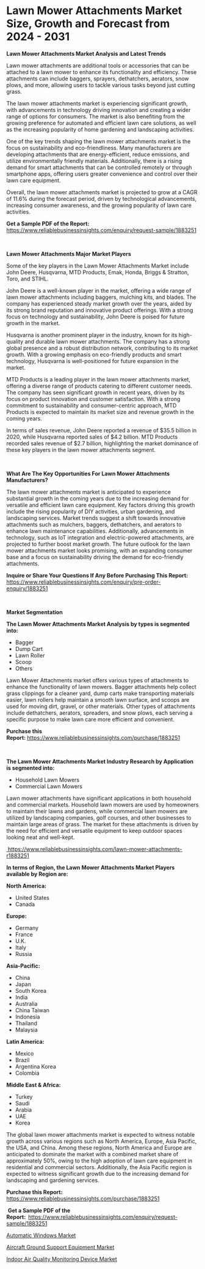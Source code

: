 <p><h1>Lawn Mower Attachments Market Size, Growth and Forecast from 2024 - 2031</h1></p><p><strong>Lawn Mower Attachments Market Analysis and Latest Trends</strong></p>
<p><p>Lawn mower attachments are additional tools or accessories that can be attached to a lawn mower to enhance its functionality and efficiency. These attachments can include baggers, sprayers, dethatchers, aerators, snow plows, and more, allowing users to tackle various tasks beyond just cutting grass.</p><p>The lawn mower attachments market is experiencing significant growth, with advancements in technology driving innovation and creating a wider range of options for consumers. The market is also benefiting from the growing preference for automated and efficient lawn care solutions, as well as the increasing popularity of home gardening and landscaping activities.</p><p>One of the key trends shaping the lawn mower attachments market is the focus on sustainability and eco-friendliness. Many manufacturers are developing attachments that are energy-efficient, reduce emissions, and utilize environmentally friendly materials. Additionally, there is a rising demand for smart attachments that can be controlled remotely or through smartphone apps, offering users greater convenience and control over their lawn care equipment.</p><p>Overall, the lawn mower attachments market is projected to grow at a CAGR of 11.6% during the forecast period, driven by technological advancements, increasing consumer awareness, and the growing popularity of lawn care activities.</p></p>
<p><strong>Get a Sample PDF of the Report:&nbsp;</strong> <a href="https://www.reliablebusinessinsights.com/enquiry/request-sample/1883251">https://www.reliablebusinessinsights.com/enquiry/request-sample/1883251</a></p>
<p>&nbsp;</p>
<p><strong>Lawn Mower Attachments Major Market Players</strong></p>
<p><p>Some of the key players in the Lawn Mower Attachments Market include John Deere, Husqvarna, MTD Products, Emak, Honda, Briggs & Stratton, Toro, and STIHL. </p><p>John Deere is a well-known player in the market, offering a wide range of lawn mower attachments including baggers, mulching kits, and blades. The company has experienced steady market growth over the years, aided by its strong brand reputation and innovative product offerings. With a strong focus on technology and sustainability, John Deere is poised for future growth in the market.</p><p>Husqvarna is another prominent player in the industry, known for its high-quality and durable lawn mower attachments. The company has a strong global presence and a robust distribution network, contributing to its market growth. With a growing emphasis on eco-friendly products and smart technology, Husqvarna is well-positioned for future expansion in the market.</p><p>MTD Products is a leading player in the lawn mower attachments market, offering a diverse range of products catering to different customer needs. The company has seen significant growth in recent years, driven by its focus on product innovation and customer satisfaction. With a strong commitment to sustainability and consumer-centric approach, MTD Products is expected to maintain its market size and revenue growth in the coming years.</p><p>In terms of sales revenue, John Deere reported a revenue of $35.5 billion in 2020, while Husqvarna reported sales of $4.2 billion. MTD Products recorded sales revenue of $2.7 billion, highlighting the market dominance of these key players in the lawn mower attachments segment.</p></p>
<p>&nbsp;</p>
<p><strong>What Are The Key Opportunities For Lawn Mower Attachments Manufacturers?</strong></p>
<p><p>The lawn mower attachments market is anticipated to experience substantial growth in the coming years due to the increasing demand for versatile and efficient lawn care equipment. Key factors driving this growth include the rising popularity of DIY activities, urban gardening, and landscaping services. Market trends suggest a shift towards innovative attachments such as mulchers, baggers, dethatchers, and aerators to enhance lawn maintenance capabilities. Additionally, advancements in technology, such as IoT integration and electric-powered attachments, are projected to further boost market growth. The future outlook for the lawn mower attachments market looks promising, with an expanding consumer base and a focus on sustainability driving the demand for eco-friendly attachments.</p></p>
<p><strong>Inquire or Share Your Questions If Any Before Purchasing This Report:</strong> <a href="https://www.reliablebusinessinsights.com/enquiry/pre-order-enquiry/1883251">https://www.reliablebusinessinsights.com/enquiry/pre-order-enquiry/1883251</a></p>
<p>&nbsp;</p>
<p><strong>Market Segmentation</strong></p>
<p><strong>The Lawn Mower Attachments Market Analysis by types is segmented into:</strong></p>
<p><ul><li>Bagger</li><li>Dump Cart</li><li>Lawn Roller</li><li>Scoop</li><li>Others</li></ul></p>
<p><p>Lawn Mower Attachments market offers various types of attachments to enhance the functionality of lawn mowers. Bagger attachments help collect grass clippings for a cleaner yard, dump carts make transporting materials easier, lawn rollers help maintain a smooth lawn surface, and scoops are used for moving dirt, gravel, or other materials. Other types of attachments include dethatchers, aerators, spreaders, and snow plows, each serving a specific purpose to make lawn care more efficient and convenient.</p></p>
<p><strong>Purchase this Report:&nbsp;</strong><a href="https://www.reliablebusinessinsights.com/purchase/1883251">https://www.reliablebusinessinsights.com/purchase/1883251</a></p>
<p>&nbsp;</p>
<p><strong>The Lawn Mower Attachments Market Industry Research by Application is segmented into:</strong></p>
<p><ul><li>Household Lawn Mowers</li><li>Commercial Lawn Mowers</li></ul></p>
<p><p>Lawn mower attachments have significant applications in both household and commercial markets. Household lawn mowers are used by homeowners to maintain their lawns and gardens, while commercial lawn mowers are utilized by landscaping companies, golf courses, and other businesses to maintain large areas of grass. The market for these attachments is driven by the need for efficient and versatile equipment to keep outdoor spaces looking neat and well-kept.</p></p>
<p><a href="https://www.reliablebusinessinsights.com/lawn-mower-attachments-r1883251">&nbsp;https://www.reliablebusinessinsights.com/lawn-mower-attachments-r1883251</a></p>
<p><strong>In terms of Region, the Lawn Mower Attachments Market Players available by Region are:</strong></p>
<p>
    <p> <strong> North America: </strong>
        <ul>
            <li>United States</li>
            <li>Canada</li>
        </ul>
        </p> 
    <p> <strong> Europe: </strong>
        <ul>
            <li>Germany</li>
            <li>France</li>
            <li>U.K.</li>
            <li>Italy</li>
            <li>Russia</li>
        </ul>
        </p> 
    <p> <strong> Asia-Pacific: </strong>
        <ul>
            <li>China</li>
            <li>Japan</li>
            <li>South Korea</li>
            <li>India</li>
            <li>Australia</li>
            <li>China Taiwan</li>
            <li>Indonesia</li>
            <li>Thailand</li>
            <li>Malaysia</li>
        </ul>
        </p> 
    <p> <strong> Latin America: </strong>
        <ul>
            <li>Mexico</li>
            <li>Brazil</li>
            <li>Argentina Korea</li>
            <li>Colombia</li>
        </ul>
        </p> 
    <p> <strong> Middle East & Africa: </strong>
        <ul>
            <li>Turkey</li>
            <li>Saudi</li>
            <li>Arabia</li>
            <li>UAE</li>
            <li>Korea</li>
        </ul>
    </p>
    </p>
<p><p>The global lawn mower attachments market is expected to witness notable growth across various regions such as North America, Europe, Asia Pacific, the USA, and China. Among these regions, North America and Europe are anticipated to dominate the market with a combined market share of approximately 50%, owing to the high adoption of lawn care equipment in residential and commercial sectors. Additionally, the Asia Pacific region is expected to witness significant growth due to the increasing demand for landscaping and gardening services.</p></p>
<p><strong>Purchase this Report: </strong><a href="https://www.reliablebusinessinsights.com/purchase/1883251">https://www.reliablebusinessinsights.com/purchase/1883251</a></p>
<p>&nbsp;<strong>Get a Sample PDF of the Report:&nbsp;&nbsp;</strong><a href="https://www.reliablebusinessinsights.com/enquiry/request-sample/1883251">https://www.reliablebusinessinsights.com/enquiry/request-sample/1883251</a></p>
<p><strong></strong></p>
<p><p><a href="https://github.com/wrwgzwbr35/Market-Research-Report-List-1/blob/main/automatic-windows-market.md">Automatic Windows Market</a></p><p><a href="https://issuu.com/reportprime-2/docs/aircraft-ground-support-equipment-market-size-2030">Aircraft Ground Support Equipment Market</a></p><p><a href="https://github.com/sifatuddin25/Market-Research-Report-List-1/blob/main/indoor-air-quality-monitoring-device-market.md">Indoor Air Quality Monitoring Device Market</a></p></p>